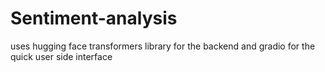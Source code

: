 # Sentiment-analysis

uses hugging face transformers library for the backend and gradio for the quick user side interface

